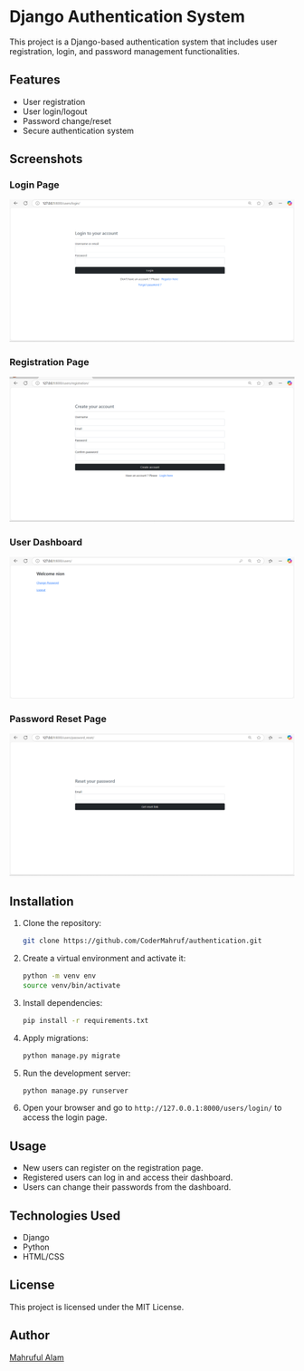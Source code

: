 # Django Authentication System

This project is a Django-based authentication system that includes user registration, login, and password management functionalities.

## Features
- User registration
- User login/logout
- Password change/reset
- Secure authentication system

## Screenshots

### Login Page
![Login Page](screenshots/1.png)

### Registration Page
![Registration Page](screenshots/2.png)

### User Dashboard
![User Dashboard](screenshots/4.png)

### Password Reset Page
![User Dashboard](screenshots/3.png)

## Installation

1. Clone the repository:
   ```sh
   git clone https://github.com/CoderMahruf/authentication.git
   ```

2. Create a virtual environment and activate it:
   ```sh
   python -m venv env
   source venv/bin/activate
   ```

3. Install dependencies:
   ```sh
   pip install -r requirements.txt
   ```

4. Apply migrations:
   ```sh
   python manage.py migrate
   ```

5. Run the development server:
   ```sh
   python manage.py runserver
   ```

6. Open your browser and go to `http://127.0.0.1:8000/users/login/` to access the login page.

## Usage
- New users can register on the registration page.
- Registered users can log in and access their dashboard.
- Users can change their passwords from the dashboard.

## Technologies Used
- Django
- Python
- HTML/CSS

## License
This project is licensed under the MIT License.

## Author
[Mahruful Alam](https://github.com/CoderMahruf)

